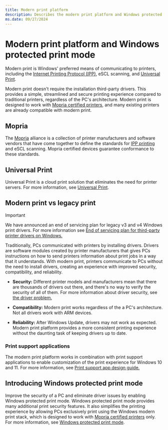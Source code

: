 ```yaml
---
title: Modern print platform
description: Describes the modern print platform and Windows protected print mode.
ms.date: 09/27/2024
---
```


# Modern print platform and Windows protected print mode

Modern print is Windows' preferred means of communicating to printers, including the [Internet Printing Protocol (IPP)](more-information-on-windows-protected-print-mode-for-enterprises.md#ipp-basics), eSCL scanning, and [Universal Print](/universal-print/discover-universal-print).

Modern print doesn't require the installation third-party drivers. This provides a simple, streamlined and secure printing experience compared to traditional printers, regardless of the PC's architecture. Modern print is designed to work with [Mopria certified printers](https://mopria.org/certified-products), and many existing printers are already compatible with modern print.  

## Mopria

The [Mopria](https://mopria.org/) alliance is a collection of printer manufacturers and software vendors that have come together to define the standards for [IPP printing](more-information-on-windows-protected-print-mode-for-enterprises.md#ipp-basics) and eSCL scanning. Mopria certified devices guarantee conformance to these standards.  

## Universal Print

Universal Print is a cloud print solution that eliminates the need for printer servers. For more information, see [Universal Print](/universal-print/discover-universal-print).

## Modern print vs legacy print

> [!IMPORTANT]
> We have announced an end of servicing plan for legacy v3 and v4 Windows print drivers. For more information see [End of servicing plan for third-party printer drivers on Windows.](end-of-servicing-plan-for-third-party-printer-drivers-on-windows.md)

Traditionally, PCs communicated with printers by installing drivers. Drivers are software modules created by printer manufacturers that gives PCs instructions on how to send printers information about print jobs in a way that it understands. With modern print, printers communicate to PCs without the need to install drivers, creating an experience with improved security, compatibility, and reliability.

- **Security:** Different printer models and manufacturers mean that there are thousands of drivers out there, and there's no way to verify the security of all of them. For more information about driver security, see [the driver problem.](more-information-on-windows-protected-print-mode-for-enterprises.md#the-driver-problem)

- **Compatibility:** Modern print works regardless of the a PC's architecture. Not all drivers work with ARM devices.  

- **Reliability:** After Windows Update, drivers may not work as expected. Modern print platform provides a more consistent printing experience without the daunting task of keeping drivers up to date.

### Print support applications

The modern print platform works in combination with print support applications to enable customization of the print experience for Windows 10 and 11. For more information, see [Print support app design guide.](../devapps/print-support-app-design-guide.md)

## Introducing Windows protected print mode  

Improve the security of a PC and eliminate driver issues by enabling Windows protected print mode. Windows protected print mode provides many additional print security features. It also simplifies the printing experience by allowing PCs exclusively print using the Windows modern print stack, which is designed to work with [Mopria certified printers](https://mopria.org/certified-products) only. For more information, see [Windows protected print mode](windows-protected-print-mode.md).
